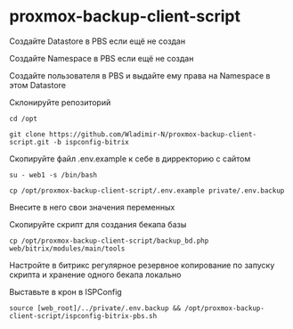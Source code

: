 # proxmox-backup-client-script

Создайте Datastore в PBS если ещё не создан

Создайте Namespace в PBS если ещё не создан

Создайте пользователя в PBS и выдайте ему права на Namespace в этом Datastore

Склонируйте репозиторий

```cd /opt```

```git clone https://github.com/Wladimir-N/proxmox-backup-client-script.git -b ispconfig-bitrix```

Скопируйте файл .env.example к себе в дирректорию с сайтом

```su - web1 -s /bin/bash```

```cp /opt/proxmox-backup-client-script/.env.example private/.env.backup```

Внесите в него свои значения переменных

Скопируйте скрипт для создания бекапа базы

```cp /opt/proxmox-backup-client-script/backup_bd.php web/bitrix/modules/main/tools```

Настройте в битрикс регулярное резервное копирование по запуску скрипта и хранение одного бекапа локально 

Выставьте в крон в ISPConfig

```source [web_root]/../private/.env.backup && /opt/proxmox-backup-client-script/ispconfig-bitrix-pbs.sh```
